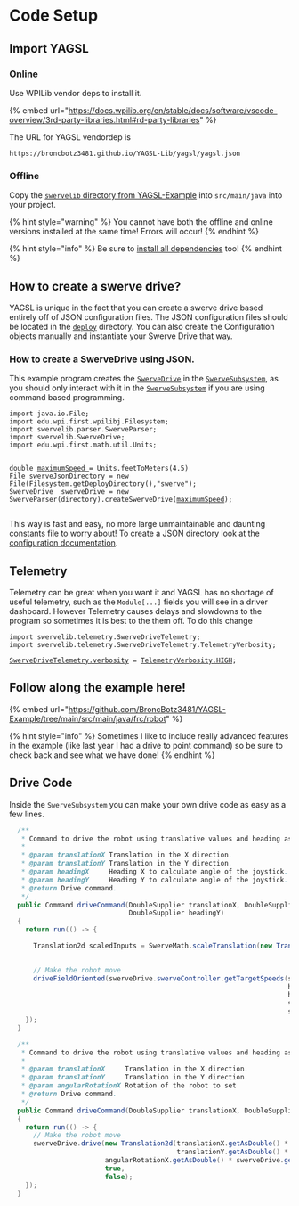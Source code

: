 # Code Setup

## Import YAGSL

### Online

Use WPILib vendor deps to install it.

{% embed url="https://docs.wpilib.org/en/stable/docs/software/vscode-overview/3rd-party-libraries.html#rd-party-libraries" %}

The URL for YAGSL vendordep is

```
https://broncbotz3481.github.io/YAGSL-Lib/yagsl/yagsl.json
```

### Offline

Copy the [`swervelib` directory from YAGSL-Example](https://github.com/BroncBotz3481/YAGSL-Example/tree/main/src/main/java) into `src/main/java` into your project.

{% hint style="warning" %}
You cannot have both the offline and online versions installed at the same time! Errors will occur!
{% endhint %}

{% hint style="info" %}
Be sure to [install all dependencies](dependency-installation.md) too!
{% endhint %}

## How to create a swerve drive?

YAGSL is unique in the fact that you can create a swerve drive based entirely off of JSON configuration files. The JSON configuration files should be located in the [`deploy`](https://github.com/BroncBotz3481/YAGSL-Example/tree/main/src/main/deploy/swerve/neo) directory. You can also create the Configuration objects manually and instantiate your Swerve Drive that way.

### How to create a SwerveDrive using JSON.

This example program creates the [`SwerveDrive`](https://broncbotz3481.github.io/YAGSL-Lib/docs/swervelib/SwerveDrive.html) in the [`SwerveSubsystem`](https://github.com/BroncBotz3481/YAGSL-Example/blob/main/src/main/java/frc/robot/subsystems/swervedrive/SwerveSubsystem.java), as you should only interact with it in the [`SwerveSubsystem`](https://github.com/BroncBotz3481/YAGSL-Example/blob/main/src/main/java/frc/robot/subsystems/swervedrive/SwerveSubsystem.java) if you are using command based programming.

<pre class="language-java"><code class="lang-java">import java.io.File;
import edu.wpi.first.wpilibj.Filesystem;
import swervelib.parser.SwerveParser;
import swervelib.SwerveDrive;
import edu.wpi.first.math.util.Units;


double <a data-footnote-ref href="#user-content-fn-1">maximumSpeed </a>= Units.feetToMeters(4.5)
File swerveJsonDirectory = new File(Filesystem.getDeployDirectory(),"swerve");
SwerveDrive  swerveDrive = new SwerveParser(directory).createSwerveDrive(<a data-footnote-ref href="#user-content-fn-2">maximumSpeed</a>);

</code></pre>

This way is fast and easy, no more large unmaintainable and daunting constants file to worry about! To create a JSON directory look at the [configuration documentation](configuration/).

## Telemetry

Telemetry can be great when you want it and YAGSL has no shortage of useful telemetry, such as the `Module[...]` fields you will see in a driver dashboard. However Telemetry causes delays and slowdowns to the program so sometimes it is best to the them off. To do this change

<pre class="language-java"><code class="lang-java">import swervelib.telemetry.SwerveDriveTelemetry;
import swervelib.telemetry.SwerveDriveTelemetry.TelemetryVerbosity;

<a data-footnote-ref href="#user-content-fn-3">SwerveDriveTelemetry.verbosity</a> = <a data-footnote-ref href="#user-content-fn-4">TelemetryVerbosity.HIGH</a>;
</code></pre>

## Follow along the example here!

{% embed url="https://github.com/BroncBotz3481/YAGSL-Example/tree/main/src/main/java/frc/robot" %}

{% hint style="info" %}
Sometimes I like to include really advanced features in the example (like last year I had a drive to point command) so be sure to check back and see what we have done!
{% endhint %}

## Drive Code

Inside the `SwerveSubsystem` you can make your own drive code as easy as a few lines.

```java
  /**
   * Command to drive the robot using translative values and heading as a setpoint.
   *
   * @param translationX Translation in the X direction.
   * @param translationY Translation in the Y direction.
   * @param headingX     Heading X to calculate angle of the joystick.
   * @param headingY     Heading Y to calculate angle of the joystick.
   * @return Drive command.
   */
  public Command driveCommand(DoubleSupplier translationX, DoubleSupplier translationY, DoubleSupplier headingX,
                              DoubleSupplier headingY)
  {
    return run(() -> {

      Translation2d scaledInputs = SwerveMath.scaleTranslation(new Translation2d(translationX.getAsDouble(),
                                                                                 translationY.getAsDouble()), 0.8);

      // Make the robot move
      driveFieldOriented(swerveDrive.swerveController.getTargetSpeeds(scaledInputs.getX(), scaledInputs.getY(),
                                                                      headingX.getAsDouble(),
                                                                      headingY.getAsDouble(),
                                                                      swerveDrive.getOdometryHeading().getRadians(),
                                                                      swerveDrive.getMaximumVelocity()));
    });
  }

  /**
   * Command to drive the robot using translative values and heading as angular velocity.
   *
   * @param translationX     Translation in the X direction.
   * @param translationY     Translation in the Y direction.
   * @param angularRotationX Rotation of the robot to set
   * @return Drive command.
   */
  public Command driveCommand(DoubleSupplier translationX, DoubleSupplier translationY, DoubleSupplier angularRotationX)
  {
    return run(() -> {
      // Make the robot move
      swerveDrive.drive(new Translation2d(translationX.getAsDouble() * swerveDrive.getMaximumVelocity(),
                                          translationY.getAsDouble() * swerveDrive.getMaximumVelocity()),
                        angularRotationX.getAsDouble() * swerveDrive.getMaximumAngularVelocity(),
                        true,
                        false);
    });
  }
```

[^1]: Maximum speed **MUST** be in Meters!

[^2]: Maximum speed **MUST** be in Meters!

[^3]: This [value ](https://broncbotz3481.github.io/YAGSL-Lib/docs/swervelib/telemetry/SwerveDriveTelemetry.html#verbosity)is static and changes the telemetry given to the DriverStation and SmartDashboard.

[^4]: [Telemetry Verbosity](https://broncbotz3481.github.io/YAGSL-Lib/docs/swervelib/telemetry/SwerveDriveTelemetry.TelemetryVerbosity.html) comes in several different modes.
